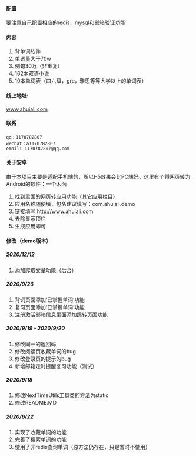 #### 配置
要注意自己配置相应的redis，mysql和邮箱验证功能<br>

#### 内容
1. 背单词软件
2. 单词量大于70w
3. 例句30万（非重复）
4. 162本双语小说
5. 10本单词表（四六级，gre，雅思等等大学以上的单词表）

#### 线上地址:
www.ahuiali.com

#### 联系
    qq：1170782807
    wechat：a1170782807
    email: 1170782807@qq.com

#### 关于安卓
  由于本项目主要是适配手机端的，所以H5效果会比PC端好。这里有个将网页转为Android的软件：一个木函
  1. 找到里面的网页转应用功能（其它应用栏目）
  2. 应用名称随便填，包名建议填写：com.ahuiali.demo
  3. 链接填写 http://www.ahuiali.com
  4. 去除显示顶栏
  5. 生成应用即可
  
#### 修改（demo版本）

##### 2020/12/12
1. 添加爬取文章功能（后台）

##### 2020/9/26
1. 背词页面添加‘已掌握单词’功能
2. 复习页面添加‘已掌握单词’功能
3. 注册激活邮箱信息里面添加跳转页面功能

##### 2020/9/19 - 2020/9/20
1. 修改同一的返回码
2. 修改阅读页收藏单词的bug
3. 修改登录页的提示的bug
4. 新增邮箱定时提醒复习功能（测试）

##### 2020/9/18
1. 修改NextTimeUtils工具类的方法为static
2. 修改README.MD

##### 2020/6/22
1. 实现了收藏单词的功能
2. 完善了搜索单词的功能
3. 使用了非redis查询单词（原方法仍存在，只是暂时不使用）





    
